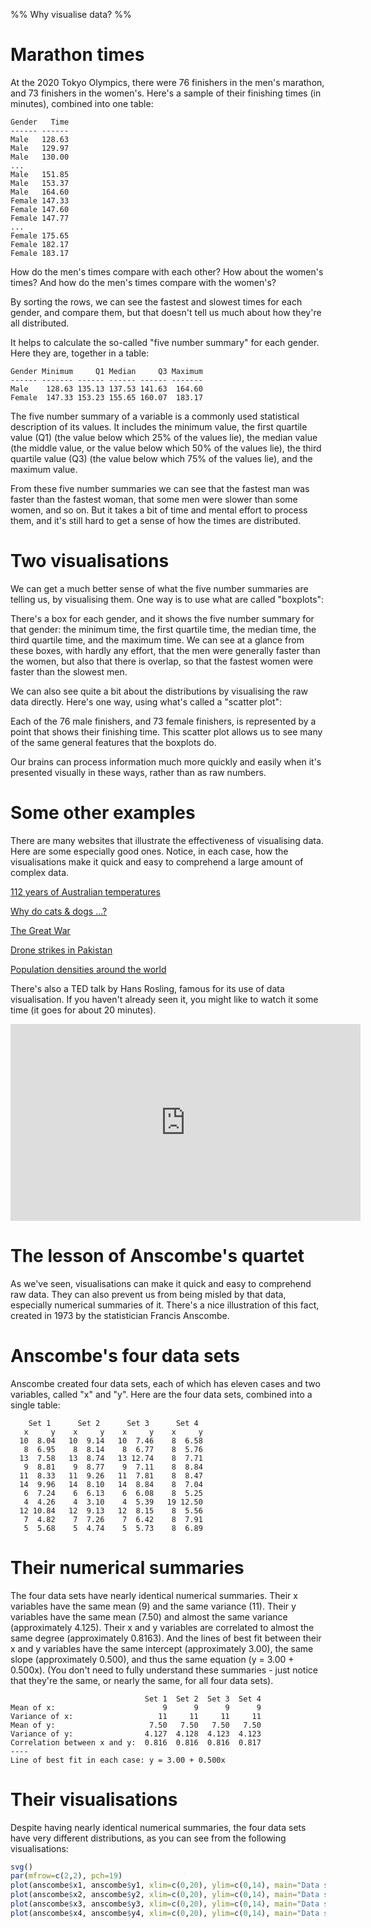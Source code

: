 %% Why visualise data? %%

# Marathon times

At the 2020 Tokyo Olympics, there were 76 finishers in the men's marathon, and 73 finishers in the women's. Here's a sample of their finishing times (in minutes), combined into one table:

```
Gender   Time
------ ------
Male   128.63
Male   129.97
Male   130.00
...
Male   151.85
Male   153.37
Male   164.60
Female 147.33
Female 147.60
Female 147.77
...
Female 175.65
Female 182.17
Female 183.17
```

How do the men's times compare with each other? How about the women's times? And how do the men's times compare with the women's?

By sorting the rows, we can see the fastest and slowest times for each gender, and compare them, but that doesn't tell us much about how they're all distributed.

It helps to calculate the so-called "five number summary" for each gender. Here they are, together in a table:

```
Gender Minimum     Q1 Median     Q3 Maximum
------ ------- ------ ------ ------ -------
Male    128.63 135.13 137.53 141.63  164.60
Female  147.33 153.23 155.65 160.07  183.17
```

The five number summary of a variable is a commonly used statistical description of its values. It includes the minimum value, the first quartile value (Q1) (the value below which 25% of the values lie), the median value (the middle value, or the value below which 50% of the values lie), the third quartile value (Q3) (the value below which 75% of the values lie), and the maximum value.

From these five number summaries we can see that the fastest man was faster than the fastest woman, that some men were slower than some women, and so on. But it takes a bit of time and mental effort to process them, and it's still hard to get a sense of how the times are distributed.

# Two visualisations

We can get a much better sense of what the five number summaries are telling us, by visualising them. One way is to use what are called "boxplots":

<div id="boxes"></div>
<script src="https://code.highcharts.com/highcharts-more.js"></script>
<script>
  Highcharts.chart("boxes", {
    chart: {type: 'boxplot', inverted: true},
    title: {text: "Distribution of Marathon Times at the 2020 Tokyo Olympics"},
    legend: {enabled: false},
    xAxis: {categories: ["Men","Women"], title: {text: ''}},
    yAxis: {min: 125, max: 185, title: {text: 'Finishing time (minutes)'}},
    series: [{
      name: 'Men',
      data: [
        {low: 128.63, q1: 135.13, median: 137.53, q3: 141.63, high: 164.60},
        {low: 147.33, q1: 153.23, median: 155.65, q3: 160.07, high: 183.17}
      ]
    }]
  });
</script>

There's a box for each gender, and it shows the five number summary for that gender: the minimum time, the first quartile time, the median time, the third quartile time, and the maximum time. We can see at a glance from these boxes, with hardly any effort, that the men were generally faster than the women, but also that there is overlap, so that the fastest women were faster than the slowest men.

We can also see quite a bit about the distributions by visualising the raw data directly. Here's one way, using what's called a "scatter plot":

<div id="points"></div>
<script>
  Highcharts.chart("points", {
    chart: {type: 'scatter', inverted: true},
    title: {text: "Distribution of Marathon Times at the 2020 Tokyo Olympics"},
    legend: {enabled: false},
    xAxis: {categories: ["","Men","Women",""], title: {text: ''}, gridLineWidth: 1},
    yAxis: {min: 125, max: 185, title: {text: 'Finishing time (minutes)'}},
    series: [{
      jitter: {x: 0.2, y: 0},
      marker: {radius: 8, fillColor: "rgba(0, 0, 255, 0.25)"},
      data: [
        // Men
        [1,128.63],[1,129.97],[1,130],[1,130.03],[1,130.27],[1,130.68],[1,131.58],[1,131.68],[1,131.97],[1,132.22],[1,132.37],[1,132.83],[1,133.03],[1,133.37],[1,133.48],[1,134.03],[1,134.55],[1,134.8],[1,134.97],[1,135.18],[1,135.35],[1,135.57],[1,135.83],[1,135.85],[1,135.93],[1,136.13],[1,136.27],[1,136.28],[1,136.43],[1,136.55],[1,136.58],[1,136.65],[1,136.7],[1,136.72],[1,136.95],[1,137.07],[1,137.28],[1,137.32],[1,137.73],[1,137.98],[1,138.45],[1,138.47],[1,138.57],[1,138.65],[1,138.67],[1,139.45],[1,139.73],[1,139.95],[1,140.6],[1,140.72],[1,140.88],[1,141],[1,141.25],[1,141.48],[1,141.53],[1,141.53],[1,141.58],[1,141.75],[1,142.1],[1,142.2],[1,142.25],[1,142.38],[1,142.83],[1,143.2],[1,143.68],[1,144.07],[1,145.05],[1,145.62],[1,146.13],[1,146.98],[1,147.8],[1,148.72],[1,150.13],[1,151.85],[1,153.37],[1,164.6],
        // Women
        [2,147.33],[2,147.6],[2,147.77],[2,148.63],[2,149.1],[2,149.27],[2,149.6],[2,150.22],[2,150.98],[2,151.23],[2,151.37],[2,151.6],[2,151.68],[2,152.07],[2,152.17],[2,152.38],[2,152.88],[2,153.13],[2,153.23],[2,153.25],[2,153.3],[2,153.32],[2,153.65],[2,153.97],[2,154.15],[2,154.32],[2,154.35],[2,154.4],[2,154.63],[2,154.87],[2,155],[2,155.15],[2,155.47],[2,155.55],[2,155.55],[2,155.58],[2,155.65],[2,156.48],[2,156.55],[2,156.63],[2,156.73],[2,156.78],[2,157.02],[2,157.08],[2,157.13],[2,157.7],[2,157.75],[2,157.87],[2,158.05],[2,158.68],[2,159.42],[2,159.48],[2,159.53],[2,159.98],[2,160.07],[2,160.17],[2,161.18],[2,162.42],[2,162.43],[2,163.5],[2,164.15],[2,165.38],[2,165.45],[2,165.75],[2,167.25],[2,168.52],[2,169.35],[2,173.43],[2,173.67],[2,175.02],[2,175.65],[2,182.17],[2,183.17]
      ]
    }]
  });
</script>

Each of the 76 male finishers, and 73 female finishers, is represented by a point that shows their finishing time. This scatter plot allows us to see many of the same general features that the boxplots do.

Our brains can process information much more quickly and easily when it's presented visually in these ways, rather than as raw numbers.

# Some other examples

There are many websites that illustrate the effectiveness of visualising data. Here are some especially good ones. Notice, in each case, how the visualisations make it quick and easy to comprehend a large amount of complex data.

[112 years of Australian temperatures](http://www.bom.gov.au/climate/history/temperature/)

[Why do cats & dogs ...?](https://whydocatsanddogs.com/)

[The Great War](https://www.poppyfield.org/)

[Drone strikes in Pakistan](https://drones.pitchinteractive.com/)

[Population densities around the world](https://www.visualcapitalist.com/3d-mapping-the-worlds-largest-population-densities/)

There's also a TED talk by Hans Rosling, famous for its use of data visualisation. If you haven't already seen it, you might like to watch it some time (it goes for about 20 minutes).

<iframe width="560" height="315" src="https://embed.ted.com/talks/lang/en/hans_rosling_the_best_stats_you_ve_ever_seen" frameborder="0" allowfullscreen></iframe>

# The lesson of Anscombe's quartet

As we've seen, visualisations can make it quick and easy to comprehend raw data. They can also prevent us from being misled by that data, especially numerical summaries of it. There's a nice illustration of this fact, created in 1973 by the statistician Francis Anscombe.

# Anscombe's four data sets

Anscombe created four data sets, each of which has eleven cases and two variables, called "x" and "y". Here are the four data sets, combined into a single table:

```
    Set 1      Set 2      Set 3      Set 4
   x     y    x     y    x     y    x     y
  10  8.04   10  9.14   10  7.46    8  6.58
   8  6.95    8  8.14    8  6.77    8  5.76
  13  7.58   13  8.74   13 12.74    8  7.71
   9  8.81    9  8.77    9  7.11    8  8.84
  11  8.33   11  9.26   11  7.81    8  8.47
  14  9.96   14  8.10   14  8.84    8  7.04
   6  7.24    6  6.13    6  6.08    8  5.25
   4  4.26    4  3.10    4  5.39   19 12.50
  12 10.84   12  9.13   12  8.15    8  5.56
   7  4.82    7  7.26    7  6.42    8  7.91
   5  5.68    5  4.74    5  5.73    8  6.89
```

# Their numerical summaries

The four data sets have nearly identical numerical summaries. Their x variables have the same mean (9) and the same variance (11). Their y variables have the same mean (7.50) and almost the same variance (approximately 4.125). Their x and y variables are correlated to almost the same degree (approximately 0.8163). And the lines of best fit between their x and y variables have the same intercept (approximately 3.00), the same slope (approximately 0.500), and thus the same equation (y = 3.00 + 0.500x). (You don't need to fully understand these summaries - just notice that they're the same, or nearly the same, for all four data sets).

```
                              Set 1  Set 2  Set 3  Set 4
Mean of x:                        9      9      9      9
Variance of x:                   11     11     11     11
Mean of y:                     7.50   7.50   7.50   7.50
Variance of y:                4.127  4.128  4.123  4.123
Correlation between x and y:  0.816  0.816  0.816  0.817
----
Line of best fit in each case: y = 3.00 + 0.500x
```

# Their visualisations

Despite having nearly identical numerical summaries, the four data sets have very different distributions, as you can see from the following visualisations:

```r
svg()
par(mfrow=c(2,2), pch=19)
plot(anscombe$x1, anscombe$y1, xlim=c(0,20), ylim=c(0,14), main="Data set 1", xlab="x", ylab="y")
plot(anscombe$x2, anscombe$y2, xlim=c(0,20), ylim=c(0,14), main="Data set 2", xlab="x", ylab="y")
plot(anscombe$x3, anscombe$y3, xlim=c(0,20), ylim=c(0,14), main="Data set 3", xlab="x", ylab="y")
plot(anscombe$x4, anscombe$y4, xlim=c(0,20), ylim=c(0,14), main="Data set 4", xlab="x", ylab="y")
```